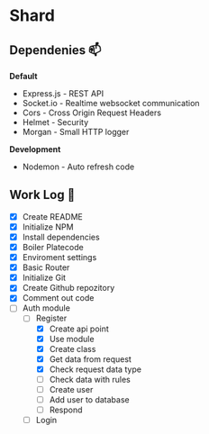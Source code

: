 # Shard

## Dependenies 📫


**Default**

- Express.js - REST API
- Socket.io - Realtime websocket communication
- Cors - Cross Origin Request Headers
- Helmet - Security
- Morgan - Small HTTP logger


**Development**

- Nodemon - Auto refresh code

## Work Log 📘

- [x] Create README
- [x] Initialize NPM
- [x] Install dependencies
- [x] Boiler Platecode
- [x] Enviroment settings
- [x] Basic Router
- [x] Initialize Git
- [x] Create Github repozitory
- [x] Comment out code
- [ ] Auth module
    * [ ] Register
        - [x] Create api point
        - [x] Use module
        - [x] Create class
        - [x] Get data from request
        - [x] Check request data type
        - [ ] Check data with rules
        - [ ] Create user
        - [ ] Add user to database
        - [ ] Respond
    * [ ] Login
